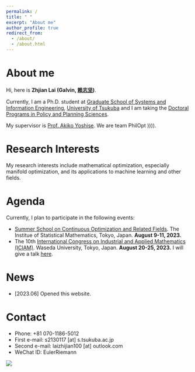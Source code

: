 ```yaml
---
permalink: /
title: " "
excerpt: "About me"
author_profile: true
redirect_from: 
  - /about/
  - /about.html
---
```


About me
========
Hi, here is **Zhjian Lai (Galvin, [赖志坚]((https://galvinlai.github.io/files/LatexCV/Curriculum_Vitae_Lai/Curriculum_Vitae_Lai.pdf)))**. 

Currently, I am a Ph.D. student at [Graduate School of Systems and Information Engineering](https://www.sie.tsukuba.ac.jp/eng/), [University of Tsukuba](https://www.tsukuba.ac.jp/en/) and I am taking the [Doctoral Programs in Policy and Planning Sciences](https://www.sk.tsukuba.ac.jp/PPS/en/). 

My supervisor is [Prof. Akiko Yoshise](https://infoshako.sk.tsukuba.ac.jp/~yoshise/). We are team PhilOpt )))).

Research Interests
========
My research interests include mathematical optimization, especially manifold optimization, and its applications to machine learning and other fields.

Agenda
========
Currently, I plan to participate in the following events:
 - [Summer School on Continuous Optimization and Related Fields](https://www.ism.ac.jp/~mirai/sscoke/2023/). The Institue of Statistical Mathematics, Tokyo, Japan. **August 9-11, 2023.**
 - The 10th [International Congress on Industrial and Applied Mathematics (ICIAM)](https://iciam2023.org/). Waseda University, Tokyo, Japan.
**August 20-25, 2023.** I will give a talk [here](https://iciam2023.org/registered_data?id=01064).


News
========
- [2023.06] Opened this website.

Contact
========
 - Phone: +81 070-1186-5012
 - First e-mail: s2130117 [at] s.tsukuba.ac.jp
 - Second e-mail: laizhijian100 [at] outlook.com
 - WeChat ID: EulerRiemann

<a href="https://clustrmaps.com/site/1bv2n"  title="Visit tracker"><img src="//www.clustrmaps.com/map_v2.png?d=J6_1YGeLg-J7t5ToGOrm1lj_HeE4j7CR-SSuDJOBqso&cl=ffffff" /></a>
